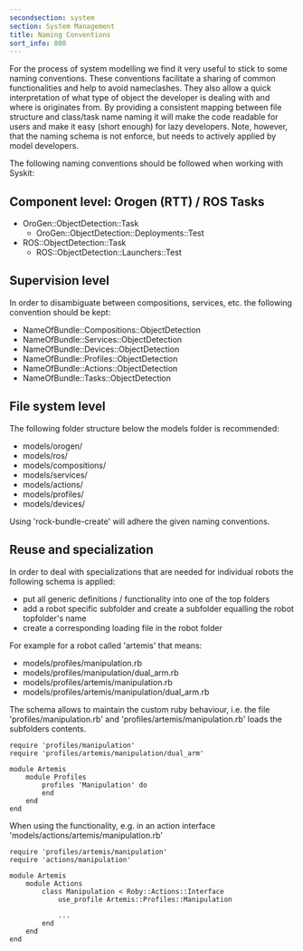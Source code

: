 ```yaml
---
secondsection: system
section: System Management
title: Naming Conventions
sort_info: 800
---
```


For the process of system modelling we find it very useful to stick to some naming conventions. 
These conventions facilitate a sharing of common functionalities and help to avoid nameclashes. 
They also allow a quick interpretation of what type of object the developer is dealing with and where is originates from. 
By providing a consistent mapping between file structure and class/task name naming it will make the code readable for users and make it easy (short enough) for lazy developers.
Note, however, that the naming schema is not enforce, but needs to actively applied by model developers.

The following naming conventions should be followed when working with Syskit: 

Component level: Orogen (RTT) / ROS Tasks
------------------------------------------

 * OroGen::ObjectDetection::Task
   * OroGen::ObjectDetection::Deployments::Test
 * ROS::ObjectDetection::Task
   * ROS::ObjectDetection::Launchers::Test

 
Supervision level
------------------------------------------------
In order to disambiguate between compositions, services, etc. the following convention should
be kept:

 * NameOfBundle::Compositions::ObjectDetection
 * NameOfBundle::Services::ObjectDetection
 * NameOfBundle::Devices::ObjectDetection
 * NameOfBundle::Profiles::ObjectDetection
 * NameOfBundle::Actions::ObjectDetection
 * NameOfBundle::Tasks::ObjectDetection


File system level
----------------------------------------

The following folder structure below the models folder is recommended:

 * models/orogen/
 * models/ros/
 * models/compositions/
 * models/services/
 * models/actions/
 * models/profiles/
 * models/devices/

Using 'rock-bundle-create' will adhere the given naming conventions.


Reuse and specialization
--------------------------

In order to deal with specializations that are needed for individual robots the following schema is applied:
 * put all generic definitions / functionality into one of the top folders
 * add a robot specific subfolder and create a subfolder equalling the robot topfolder's name
 * create a corresponding loading file in the robot folder

For example for a robot called 'artemis' that means:
 * models/profiles/manipulation.rb
 * models/profiles/manipulation/dual_arm.rb
 * models/profiles/artemis/manipulation.rb
 * models/profiles/artemis/manipulation/dual_arm.rb

The schema allows to maintain the custom ruby behaviour, i.e. the file 
'profiles/manipulation.rb' and 'profiles/artemis/manipulation.rb' loads the subfolders contents.

~~~
require 'profiles/manipulation'
require 'profiles/artemis/manipulation/dual_arm'

module Artemis
    module Profiles
        profiles 'Manipulation' do
        end
    end
end
~~~

When using the functionality, e.g. in an action interface 'models/actions/artemis/manipulation.rb'

~~~
require 'profiles/artemis/manipulation'
require 'actions/manipulation'

module Artemis
    module Actions
        class Manipulation < Roby::Actions::Interface
            use_profile Artemis::Profiles::Manipulation

            ...
        end
    end
end
~~~
 


